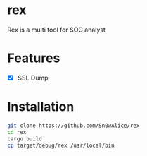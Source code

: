 # rex
Rex is a multi tool for SOC analyst


# Features
- [x] SSL Dump


# Installation
```bash
git clone https://github.com/Sn0wAlice/rex
cd rex
cargo build
cp target/debug/rex /usr/local/bin
```